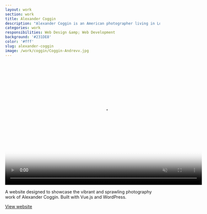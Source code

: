 ```yaml
---
layout: work
section: work
title: Alexander Coggin
description: "Alexander Coggin is an American photographer living in London."
categories: work
responsibilities: Web Design &amp; Web Development
background: '#231DE8'
color: '#fff'
slug: alexander-coggin
image: /work/coggin/Coggin-Andrevv.jpg
---
```


<div>
  <video muted playsinline id="coggin" class="browser_img" title="Alexander Coggin"
    preload="auto" width="640" height="400" poster="{{ site.root }}{{ page.image }}" data-setup="{}">
    <source src="{{ site.root }}/work/coggin/Coggin-Andrevv.mp4" type='video/mp4'>
  </video>
</div>

A website designed to showcase the vibrant and sprawling photography work of Alexander Coggin. Built with Vue.js and WordPress. 

<a href="http://alexandercoggin.com/" class="button" rel="external">View website</a>
